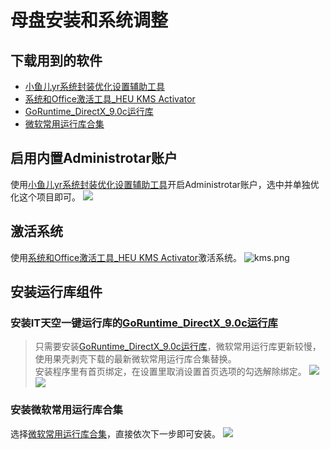 # 母盘安装和系统调整

## 下载用到的软件

- [小鱼儿yr系统封装优化设置辅助工具](https://www.yrxitong.com/h-nd-100.html)
- [系统和Office激活工具_HEU KMS Activator](https://www.yrxitong.com/h-nd-759.html)
- [GoRuntime_DirectX_9.0c运行库](https://www.itsk.com/thread-396895-1-1.html)
- [微软常用运行库合集](https://www.ghxi.com/yxkhj.html)

## 启用内置Administrotar账户
使用[小鱼儿yr系统封装优化设置辅助工具](https://www.yrxitong.com/h-nd-100.html)开启Administrotar账户，选中并单独优化这个项目即可。
![](https://img.itsk.com/itkdx/attachment/forum/202201/14/165301exxxwv01v8ave0vx.jpg)

## 激活系统
使用[系统和Office激活工具_HEU KMS Activator](https://www.yrxitong.com/h-nd-759.html)激活系统。
![kms.png](https://s2.loli.net/2023/04/23/QvXbxODcBgI7E8L.png)

## 安装运行库组件
### 安装IT天空一键运行库的[GoRuntime_DirectX_9.0c运行库](https://www.itsk.com/thread-396895-1-1.html)
> 只需要安装[GoRuntime_DirectX_9.0c运行库](https://www.itsk.com/thread-396895-1-1.html)，微软常用运行库更新较慢，使用果壳剥壳下载的最新微软常用运行库合集替换。  
安装程序里有首页绑定，在设置里取消设置首页选项的勾选解除绑定。
![](https://img.itsk.com/itkdx/attachment/forum/202006/05/195959gxoalmkpzpwjochj.png)
![](https://img.itsk.com/itkdx/attachment/forum/202006/05/200009g73lsp7j3q6cbqsu.png)

### 安装微软常用运行库合集
选择[微软常用运行库合集](https://www.ghxi.com/yxkhj.html)，直接依次下一步即可安装。
![](https://img.itsk.com/itkdx/attachment/forum/202006/05/195458w1do6n5o6r19fitd.png)